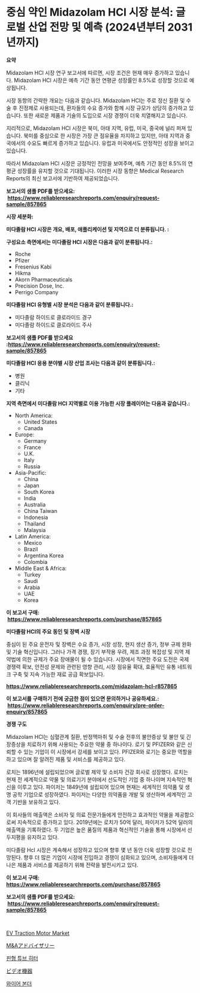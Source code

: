 <p><h1>중심 약인 Midazolam HCl 시장 분석: 글로벌 산업 전망 및 예측 (2024년부터 2031년까지)</h1></p><p><strong>요약</strong></p>
<p><p>Midazolam HCl 시장 연구 보고서에 따르면, 시장 조건은 현재 매우 증가하고 있습니다. Midazolam HCl 시장은 예측 기간 동안 연평균 성장률인 8.5%로 성장할 것으로 예상됩니다. </p><p>시장 동향의 간략한 개요는 다음과 같습니다. Midazolam HCl는 주로 정신 질환 및 수술 후 진정제로 사용되는데, 환자들의 수요 증가와 함께 시장 규모가 상당히 증가하고 있습니다. 또한 새로운 제품과 기술의 도입으로 시장 경쟁이 더욱 치열해지고 있습니다. </p><p>지리적으로, Midazolam HCl 시장은 북미, 아태 지역, 유럽, 미국, 중국에 널리 퍼져 있습니다. 북미를 중심으로 한 시장은 가장 큰 점유율을 차지하고 있지만, 아태 지역과 중국에서의 수요도 빠르게 증가하고 있습니다. 유럽과 미국에서도 안정적인 성장을 보이고 있습니다. </p><p>따라서 Midazolam HCl 시장은 긍정적인 전망을 보여주며, 예측 기간 동안 8.5%의 연평균 성장률을 유지할 것으로 기대됩니다. 이러한 시장 동향은 Medical Research Reports의 최신 보고서에 기반하여 제공되었습니다.</p></p>
<p><strong>보고서의 샘플 PDF를 받으세요: &nbsp;<a href="https://www.reliableresearchreports.com/enquiry/request-sample/857865">https://www.reliableresearchreports.com/enquiry/request-sample/857865</a></strong></p>
<p><strong>시장 세분화:</strong></p>
<p><strong> 미다졸람 HCl 시장은 개요, 배포, 애플리케이션 및 지역으로 더 분류됩니다. :</strong></p>
<p><strong>구성요소 측면에서는 미다졸람 HCl 시장은 다음과 같이 분류됩니다.:</strong></p>
<p><ul><li>Roche</li><li>Pfizer</li><li>Fresenius Kabi</li><li>Hikma</li><li>Akorn Pharmaceuticals</li><li>Precision Dose, Inc.</li><li>Perrigo Company</li></ul></p>
<p><strong> 미다졸람 HCl 유형별 시장 분석은 다음과 같이 분류됩니다.:</strong></p>
<p><ul><li>미다졸람 하이드로 클로라이드 경구</li><li>미다졸람 하이드로 클로라이드 주사</li></ul></p>
<p><strong>보고서의 샘플 PDF를 받으세요 :<a href="https://www.reliableresearchreports.com/enquiry/request-sample/857865">https://www.reliableresearchreports.com/enquiry/request-sample/857865</a></strong></p>
<p><strong> 미다졸람 HCl 응용 분야별 시장 산업 조사는 다음과 같이 분류됩니다.:</strong></p>
<p><ul><li>병원</li><li>클리닉</li><li>기타</li></ul></p>
<p><strong>지역 측면에서 미다졸람 HCl 지역별로 이용 가능한 시장 플레이어는 다음과 같습니다.:</strong></p>
<p><ul>
    <li>
        North America:
        <ul>
            <li>United States</li>
            <li>Canada</li>
        </ul>
    </li>
    <li>
        Europe:
        <ul>
            <li>Germany</li>
            <li>France</li>
            <li>U.K.</li>
            <li>Italy</li>
            <li>Russia</li>
        </ul>
    </li>
    <li>
        Asia-Pacific:
        <ul>
            <li>China</li>
            <li>Japan</li>
            <li>South Korea</li>
            <li>India</li>
            <li>Australia</li>
            <li>China Taiwan</li>
            <li>Indonesia</li>
            <li>Thailand</li>
            <li>Malaysia</li>
        </ul>
    </li>
    <li>
        Latin America:
        <ul>
            <li>Mexico</li>
            <li>Brazil</li>
            <li>Argentina Korea</li>
            <li>Colombia</li>
        </ul>
    </li>
    <li>
        Middle East & Africa:
        <ul>
            <li>Turkey</li>
            <li>Saudi</li>
            <li>Arabia</li>
            <li>UAE</li>
            <li>Korea</li>
        </ul>
    </li>
    </ul></p>
<p><strong>이 보고서 구매: &nbsp;<a href="https://www.reliableresearchreports.com/purchase/857865">https://www.reliableresearchreports.com/purchase/857865</a></strong></p>
<p><strong>미다졸람 HCl의 주요 동인 및 장벽 시장</strong></p>
<p><p>중심이 된 주요 운전자 및 장벽은 수요 증가, 시장 성장, 현지 생산 증가, 정부 규제 완화 및 기술 혁신입니다. 그러나 가격 경쟁, 장기 부작용 우려, 제조 과정 복잡성 및 지역 제약법에 의한 규제가 주요 장애물이 될 수 있습니다. 시장에서 직면한 주요 도전은 국제 경쟁력 확보, 안전성 문제와 관련된 영향 관리, 시장 점유율 확대, 효율적인 유통 네트워크 구축 및 지속 가능한 재료 공급 확보입니다.</p></p>
<p><strong><a href="https://www.reliableresearchreports.com/midazolam-hcl-r857865">https://www.reliableresearchreports.com/midazolam-hcl-r857865</a></strong></p>
<p><strong>이 보고서를 구매하기 전에 궁금한 점이 있으면 문의하거나 공유하세요.: &nbsp;<a href="https://www.reliableresearchreports.com/enquiry/pre-order-enquiry/857865">https://www.reliableresearchreports.com/enquiry/pre-order-enquiry/857865</a></strong></p>
<p><strong>경쟁 구도</strong></p>
<p><p>Midazolam HCl는 심혈관계 질환, 반정맥마취 및 수술 전후의 불안증상 및 불안 및 긴장증상을 치료하기 위해 사용되는 주요한 약물 중 하나이다. 로기 및 PFIZER와 같은 신뢰할 수 있는 기업이 이 시장에서 강세를 보이고 있다. PFIZER와 로기는 중요한 역할을 하고 있으며 잘 알려진 제품 및 서비스를 제공하고 있다.</p><p>로치는 1896년에 설립되었으며 글로벌 제약 및 소비자 건강 회사로 성장했다. 로치는 현재 전 세계적으로 약물 및 의료기기 분야에서 선도적인 기업 중 하나이며 지속적인 혁신을 이루고 있다. 파이저는 1849년에 설립되어 있으며 현재는 세계적인 의약품 및 생명 공학 기업으로 성장하였다. 파이저는 다양한 의약품을 개발 및 생산하며 세계적인 고객 기반을 보유하고 있다.</p><p>이 회사들의 매출액은 소비자 및 의료 전문가들에게 안전하고 효과적인 약물을 제공함으로써 지속적으로 증가하고 있다. 2019년에는 로치가 50억 달러, 파이저가 52억 달러의 매출액을 기록하였다. 두 기업은 높은 품질의 제품과 혁신적인 기술을 통해 시장에서 선두지평을 유지하고 있다.</p><p>미다졸람 Hcl 시장은 계속해서 성장하고 있으며 향후 몇 년 동안 더욱 성장할 것으로 전망된다. 향후 더 많은 기업이 시장에 진입하고 경쟁이 심화되고 있으며, 소비자들에게 더 나은 제품과 서비스를 제공하기 위해 전략을 발전시키고 있다.</p></p>
<p><strong>이 보고서 구매: &nbsp; <a href="https://www.reliableresearchreports.com/purchase/857865">https://www.reliableresearchreports.com/purchase/857865</a></strong></p>
<p><strong>보고서의 샘플 PDF를 받으세요: &nbsp;<a href="https://www.reliableresearchreports.com/enquiry/request-sample/857865">https://www.reliableresearchreports.com/enquiry/request-sample/857865</a></strong><strong></strong></p>
<p>&nbsp;</p>
<p><p><a href="https://github.com/mahnoor2003/Market-Research-Report-List-3/blob/main/ev-traction-motor-market.md">EV Traction Motor Market</a></p><p><a href="https://medium.com/@shade463/%E5%90%88%E4%BD%B5%E3%81%A8%E8%B2%B7%E5%8F%8E%E3%81%AE%E3%82%A2%E3%83%89%E3%83%90%E3%82%A4%E3%82%B6%E3%83%AA%E3%83%BC%E5%B8%82%E5%A0%B4-%E5%B8%82%E5%A0%B4cagr-%E5%B8%82%E5%A0%B4%E3%83%88%E3%83%AC%E3%83%B3%E3%83%89-%E6%88%90%E9%95%B7%E6%88%A6%E7%95%A5%E3%81%AB%E9%96%A2%E3%81%99%E3%82%8B%E6%B4%9E%E5%AF%9F-d54e2ce8f193">M&Aアドバイザリー</a></p><p><a href="https://medium.com/@dayanarunolfsdottir/%ED%94%BC%EB%8B%88%EC%89%AC-%ED%8A%9C%EB%B8%8C-%ED%9E%88%ED%84%B0-%EC%8B%9C%EC%9E%A5-%EB%8F%99%ED%96%A5-%EB%B0%8F-%EC%8B%9C%EC%9E%A5-%EB%B6%84%EC%84%9D%EC%9D%80-2024%EB%85%84%EB%B6%80%ED%84%B0-2031%EB%85%84%EA%B9%8C%EC%A7%80-%EC%98%88%EC%B8%A1%EB%90%A9%EB%8B%88%EB%8B%A4-4f33038a10f6">핀형 튜브 히터</a></p><p><a href="https://medium.com/@bl2501989/%E3%83%93%E3%83%87%E3%82%AA%E6%A9%9F%E5%99%A8%E5%B8%82%E5%A0%B4%E5%88%86%E6%9E%90%E3%81%8A%E3%82%88%E3%81%B32024%E5%B9%B4%E3%81%8B%E3%82%892031%E5%B9%B4%E3%81%BE%E3%81%A7%E3%81%AE%E6%9C%9F%E9%96%93%E3%81%AE%E3%82%B5%E3%82%A4%E3%82%BA%E4%BA%88%E6%B8%AC-f2e398af4e32">ビデオ機器</a></p><p><a href="https://github.com/vskv4779xr1/Market-Research-Report-List-1/blob/main/613211219350.md">와이어 본더</a></p></p>
